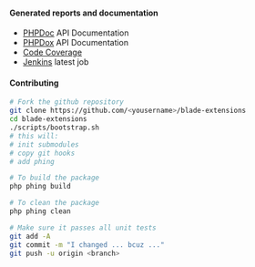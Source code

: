 <!---
Title: Miscellaneous
Author: Robin Radic
-->

#### Generated reports and documentation
- [PHPDoc](http://radic.nl:8080/job/blade-extensions/PHPDOC_Report) API Documentation
- [PHPDox](http://radic.nl:8080/job/blade-extensions/PHPDOX_Documentation) API Documentation
- [Code Coverage](http://radic.nl:8080/job/blade-extensions/cloverphp) 
- [Jenkins](http://radic.nl:8080/job/blade-extensions) latest job

#### Contributing
```bash
# Fork the github repository
git clone https://github.com/<yousername>/blade-extensions
cd blade-extensions
./scripts/bootstrap.sh 
# this will:
# init submodules
# copy git hooks
# add phing 

# To build the package
php phing build

# To clean the package
php phing clean

# Make sure it passes all unit tests
git add -A
git commit -m "I changed ... bcuz ..."
git push -u origin <branch>
```
